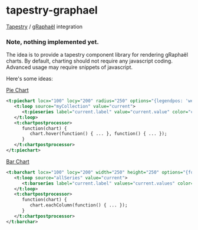 tapestry-graphael
=================

[Tapestry](http://tapestry.apache.org/) / [gRaphaël](http://g.raphaeljs.com) integration

### Note, nothing implemented yet.


The idea is to provide a tapestry component library for rendering gRaphaël charts. By default, charting should not require any javascript coding. Advanced usage may require snippets of javascript.

Here's some ideas:

[Pie Chart](http://g.raphaeljs.com/reference.html#Paper.piechart)
```xml
<t:piechart locx="100" locy="200" radius="250" options="{legendpos: 'west'}">
   <t:loop source="myCollection" value="current">
      <t:pieseries label="current.label" value="current.value" color="current.color" />
   </t:loop>
   <t:chartpostprocessor>
      function(chart) { 
         chart.hover(function() { ... }, function() { ... });
      }
   </t:chartpostprocessor>
</t:piechart>
```

[Bar Chart](http://g.raphaeljs.com/reference.html#Paper.barchart)
```xml
<t:barchart locx="100" locy="200" width="250" height="250" options="{foo:'bar'}">
   <t:loop source="allSeries" value="current">
      <t:barseries label="current.label" values="current.values" color="current.color" />
   </t:loop>
   <t:chartpostprocessor>
      function(chart) { 
         chart.eachColumn(function() { ... });
      }
   </t:chartpostprocessor>
</t:barchar>
```
